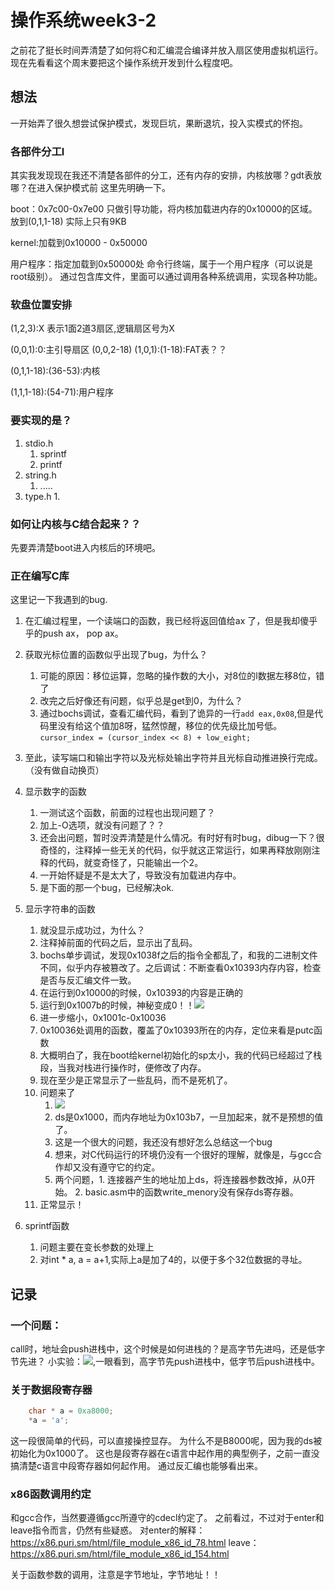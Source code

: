 # 操作系统week3-2

之前花了挺长时间弄清楚了如何将C和汇编混合编译并放入扇区使用虚拟机运行。
现在先看看这个周末要把这个操作系统开发到什么程度吧。

## 想法

一开始弄了很久想尝试保护模式，发现巨坑，果断退坑，投入实模式的怀抱。

### 各部件分工l

其实我发现现在我还不清楚各部件的分工，还有内存的安排，内核放哪？gdt表放哪？在进入保护模式前
这里先明确一下。

boot：0x7c00-0x7e00
    只做引导功能，将内核加载进内存的0x10000的区域。
    放到(0,1,1-18) 实际上只有9KB

kernel:加载到0x10000 - 0x50000

用户程序：指定加载到0x50000处
    命令行终端，属于一个用户程序（可以说是root级别）。
    通过包含库文件，里面可以通过调用各种系统调用，实现各种功能。

### 软盘位置安排

(1,2,3):X 表示1面2道3扇区,逻辑扇区号为X

(0,0,1):0:主引导扇区
(0,0,2-18)
(1,0,1):(1-18):FAT表？？

(0,1,1-18):(36-53):内核

(1,1,1-18):(54-71):用户程序

### 要实现的是？

1. stdio.h
    1. sprintf
    1. printf
1. string.h
    1. .....
1. type.h
    1. 

### 如何让内核与C结合起来？？

先要弄清楚boot进入内核后的环境吧。

### 正在编写C库

这里记一下我遇到的bug.

1. 在汇编过程里，一个读端口的函数，我已经将返回值给ax 了，但是我却傻乎乎的push ax， pop ax。
1. 获取光标位置的函数似乎出现了bug，为什么？
    1. 可能的原因：移位运算，忽略的操作数的大小，对8位的l数据左移8位，错了
    1. 改完之后好像还有问题，似乎总是get到0，为什么？
    1. 通过bochs调试，查看汇编代码，看到了诡异的一行`add eax,0x08`,但是代码里没有给这个值加8呀，猛然惊醒，移位的优先级比加号低。`cursor_index = (cursor_index << 8) + low_eight;`
1. 至此，读写端口和输出字符以及光标处输出字符并且光标自动推进换行完成。（没有做自动换页）


1. 显示数字的函数
    1. 一测试这个函数，前面的过程也出现问题了？
    1. 加上-O选项，就没有问题了？？
    1. 还会出问题，暂时没弄清楚是什么情况。有时好有时bug，dibug一下？很奇怪的，注释掉一些无关的代码，似乎就这正常运行，如果再释放刚刚注释的代码，就变奇怪了，只能输出一个2。
    1. 一开始怀疑是不是太大了，导致没有加载进内存中。
    1. 是下面的那一个bug，已经解决ok.

1. 显示字符串的函数
    1. 就没显示成功过，为什么？
    1. 注释掉前面的代码之后，显示出了乱码。
    1. bochs单步调试，发现0x1038f之后的指令全都乱了，和我的二进制文件不同，似乎内存被篡改了。之后调试：不断查看0x10393内存内容，检查是否与反汇编文件一致。
    1. 在运行到0x10000的时候，0x10393的内容是正确的
    1. 运行到0x1007b的时候，神秘变成0！！![](https://i.loli.net/2018/03/24/5ab653c6c30ae.png)
    1. 进一步缩小，0x1001c-0x10036
    1. 0x10036处调用的函数，覆盖了0x10393所在的内存，定位来看是putc函数
    1. 大概明白了，我在boot给kernel初始化的sp太小，我的代码已经超过了栈段，当我对栈进行操作时，便修改了内存。
    1. 现在至少是正常显示了一些乱码，而不是死机了。
    1. 问题来了
        1. ![](https://i.loli.net/2018/03/24/5ab65a613971d.png)
        1. ds是0x1000，而内存地址为0x103b7，一旦加起来，就不是预想的值了。
        1. 这是一个很大的问题，我还没有想好怎么总结这一个bug
        1. 想来，对C代码运行的环境仍没有一个很好的理解，就像是，与gcc合作却又没有遵守它的约定。
        1. 两个问题，1. 连接器产生的地址加上ds，将连接器参数改掉，从0开始。  2. basic.asm中的函数write_menory没有保存ds寄存器。
    1. 正常显示！

1. sprintf函数
    1. 问题主要在变长参数的处理上
    1. 对int * a, a = a+1,实际上a是加了4的，以便于多个32位数据的寻址。


## 记录

### 一个问题：

call时，地址会push进栈中，这个时候是如何进栈的？是高字节先进吗，还是低字节先进？
小实验：![](https://i.loli.net/2018/03/24/5ab6170946f8b.png),一眼看到，高字节先push进栈中，低字节后push进栈中。


### 关于数据段寄存器

```c
    char * a = 0xa8000;
    *a = 'a';
```
这一段很简单的代码，可以直接操控显存。
为什么不是B8000呢，因为我的ds被初始化为0x1000了。
这也是段寄存器在c语言中起作用的典型例子，之前一直没搞清楚c语言中段寄存器如何起作用。
通过反汇编也能够看出来。

### x86函数调用约定

和gcc合作，当然要遵循gcc所遵守的cdecl约定了。
之前看过，不过对于enter和leave指令而言，仍然有些疑惑。
对enter的解释：https://x86.puri.sm/html/file_module_x86_id_78.html
leave：https://x86.puri.sm/html/file_module_x86_id_154.html

关于函数参数的调用，注意是字节地址，字节地址！！